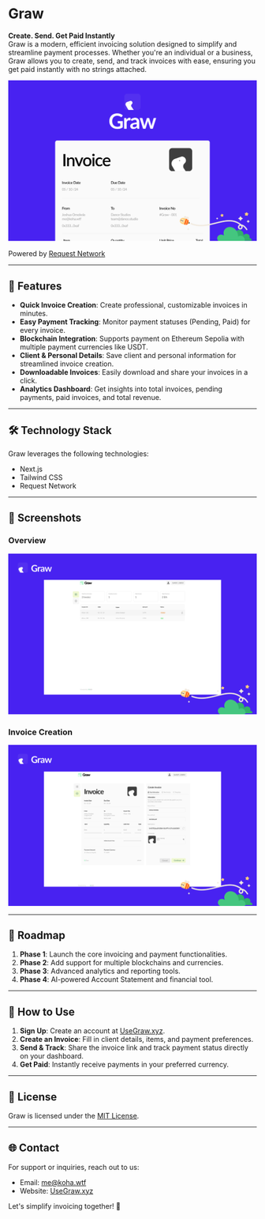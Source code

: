 # Graw

**Create. Send. Get Paid Instantly**  
Graw is a modern, efficient invoicing solution designed to simplify and streamline payment processes. Whether you're an individual or a business, Graw allows you to create, send, and track invoices with ease, ensuring you get paid instantly with no strings attached.

![Live Banner](./public/graw_banner_vector.svg)

Powered by [Request Network](https://request.network/)

---

## 🚀 Features

- **Quick Invoice Creation**: Create professional, customizable invoices in minutes.
- **Easy Payment Tracking**: Monitor payment statuses (Pending, Paid) for every invoice.
- **Blockchain Integration**: Supports payment on Ethereum Sepolia with multiple payment currencies like USDT.
- **Client & Personal Details**: Save client and personal information for streamlined invoice creation.
- **Downloadable Invoices**: Easily download and share your invoices in a click.
- **Analytics Dashboard**: Get insights into total invoices, pending payments, paid invoices, and total revenue.

---

## 🛠️ Technology Stack

Graw leverages the following technologies:
- Next.js
- Tailwind CSS
- Request Network

---

## 🎨 Screenshots

### Overview
![Dashboard Overview](./public/graw-dashboard.svg)

### Invoice Creation
![Invoice Creation](./public/graw_invoice_creation.svg)

---

## 🚧 Roadmap

1. **Phase 1**: Launch the core invoicing and payment functionalities.
2. **Phase 2**: Add support for multiple blockchains and currencies.
3. **Phase 3**: Advanced analytics and reporting tools.
4. **Phase 4**: AI-powered Account Statement and financial tool.

---

## 📢 How to Use

1. **Sign Up**: Create an account at [UseGraw.xyz](https://Usegraw.xyz).
2. **Create an Invoice**: Fill in client details, items, and payment preferences.
3. **Send & Track**: Share the invoice link and track payment status directly on your dashboard.
4. **Get Paid**: Instantly receive payments in your preferred currency.

---

## 📄 License

Graw is licensed under the [MIT License](LICENSE).

---

## 🌐 Contact

For support or inquiries, reach out to us:
- Email: me@koha.wtf
- Website: [UseGraw.xyz](https://Usegraw.xyz)

Let's simplify invoicing together! 🎉
